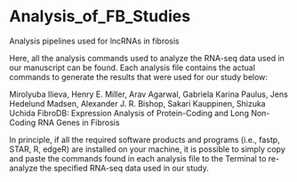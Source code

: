 # Analysis_of_FB_Studies
Analysis pipelines used for lncRNAs in fibrosis

Here, all the analysis commands used to analyze the RNA-seq data used in our manuscript can be found.
Each analysis file contains the actual commands to generate the results that were used for our study below:

Mirolyuba Ilieva, Henry E. Miller, Arav Agarwal, Gabriela Karina Paulus, Jens Hedelund Madsen, Alexander J. R. Bishop, Sakari Kauppinen, Shizuka Uchida
FibroDB: Expression Analysis of Protein-Coding and Long Non-Coding RNA Genes in Fibrosis

In principle, if all the required software products and programs (i.e., fastp, STAR, R, edgeR) are installed on your machine, it is possible to simply copy and paste the commands found in each analysis file to the Terminal to re-analyze the specified RNA-seq data used in our study.
